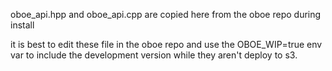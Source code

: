 
oboe_api.hpp and oboe_api.cpp are copied here from the oboe repo during install

it is best to edit these file in the oboe repo and use the OBOE_WIP=true env
var to include the development version while they aren't deploy to s3.

